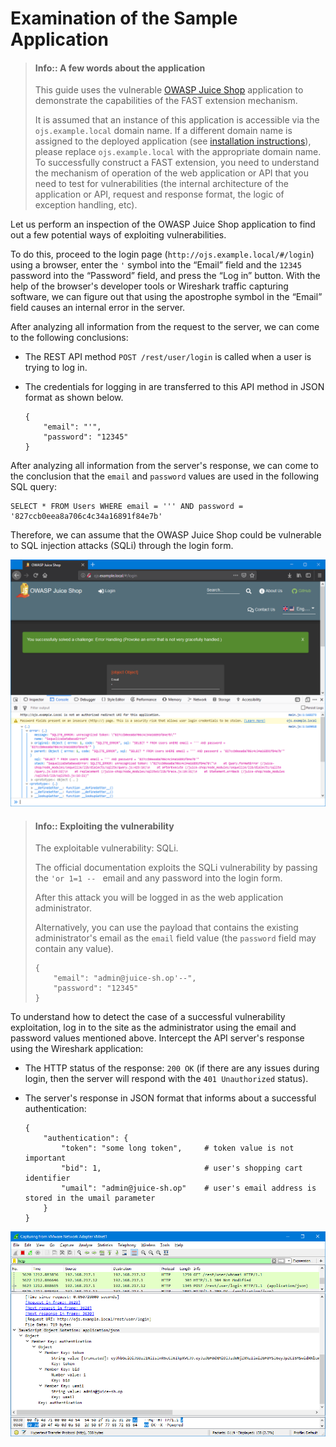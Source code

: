 [img-login]:                ../../../images/dsl/common/extension-examples/ojs_broken.png
[img-wireshark]:            ../../../images/dsl/common/extension-examples/wireshark.png

[link-juice-shop]:          https://www.owasp.org/index.php/OWASP_Juice_Shop_Project
[link-ojs-install-manual]:  https://bkimminich.gitbooks.io/pwning-owasp-juice-shop/content/part1/running.html

#   Examination of the Sample Application

<!-- -->
>   #### Info:: A few words about the application
>   
>   This guide uses the vulnerable [OWASP Juice Shop][link-juice-shop] application to demonstrate the capabilities of the FAST extension mechanism.
>   
>   It is assumed that an instance of this application is accessible via the `ojs.example.local` domain name. If a different domain name is assigned to the deployed application (see [installation instructions][link-ojs-install-manual]), please replace `ojs.example.local` with the appropriate domain name.
 To successfully construct a FAST extension, you need to understand the mechanism of operation of the web application or API that you need to test for vulnerabilities (the internal architecture of the application or API, request and response format, the logic of exception handling, etc).

Let us perform an inspection of the OWASP Juice Shop application to find out a few potential ways of exploiting vulnerabilities.

To do this, proceed to the login page (`http://ojs.example.local/#/login`) using a browser, enter the `'` symbol into the “Email” field and the `12345` password into the “Password” field, and press the “Log in” button. With the help of the browser's developer tools or Wireshark traffic capturing software, we can figure out that using the apostrophe symbol in the “Email” field causes an internal error in the server. 

After analyzing all information from the request to the server, we can come to the following conclusions:
*   The REST API method `POST /rest/user/login` is called when a user is trying to log in.
*   The credentials for logging in are transferred to this API method in JSON format as shown below.
    
    ```
    {
        "email": "'",
        "password": "12345"
    }
    ```
    
After analyzing all information from the server's response, we can come to the conclusion that the `email` and `password` values are used in the following SQL query: 
    
```
SELECT * FROM Users WHERE email = ''' AND password = '827ccb0eea8a706c4c34a16891f84e7b'
```

Therefore, we can assume that the OWASP Juice Shop could be vulnerable to SQL injection attacks (SQLi) through the login form.

![The OWASP Juice Shop application login form][img-login]

<!-- -->
>   #### Info:: Exploiting the vulnerability
>   
>   The exploitable vulnerability: SQLi.
>   
>   The official documentation exploits the SQLi vulnerability by passing the `'or 1=1 -- ` email and any password into the login form.
> 
>   After this attack you will be logged in as the web application administrator.
> 
>   Alternatively, you can use the payload that contains the existing administrator's email as the `email` field value (the `password` field may contain any value).
> 
>   ```
>   {
>       "email": "admin@juice-sh.op'--",
>       "password": "12345"
>   }
>   ```
 To understand how to detect the case of a successful vulnerability exploitation, log in to the site as the administrator using the email and password values mentioned above. Intercept the API server's response using the Wireshark application:
*   The HTTP status of the response: `200 OK` (if there are any issues during login, then the server will respond with the `401 Unauthorized` status). 
*   The server's response in JSON format that informs about a successful authentication:

    ```
    {
        "authentication": {
            "token": "some long token",     # token value is not important
            "bid": 1,                       # user's shopping cart identifier
            "umail": "admin@juice-sh.op"    # user's email address is stored in the umail parameter
        }
    }
    ```

![Intercepting the API server's response using the Wireshark application][img-wireshark]

